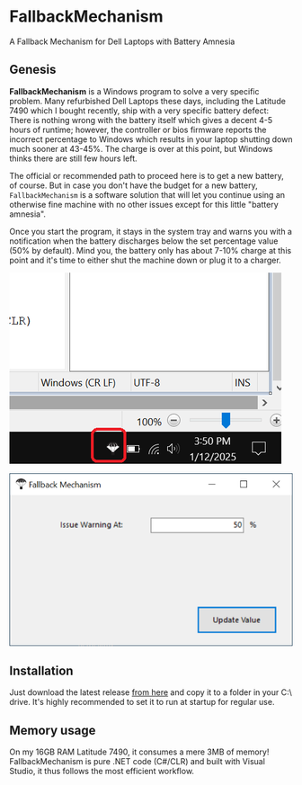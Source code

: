 # FallbackMechanism
A Fallback Mechanism for Dell Laptops with Battery Amnesia

## Genesis

**FallbackMechanism** is a Windows program to solve a very specific problem. Many refurbished Dell Laptops these days, including the Latitude 7490 which I bought recently, ship with a very specific battery defect: There is nothing wrong with the battery itself which gives a decent 4-5 hours of runtime; however, the controller or bios firmware reports the incorrect percentage to Windows which results in your laptop shutting down much sooner at 43-45%. The charge is over at this point, but Windows thinks there are still few hours left.

The official or recommended path to proceed here is to get a new battery, of course. But in case you don't have the budget for a new battery, `FallbackMechanism` is a software solution that will let you continue using an otherwise fine machine with no other issues except for this little "battery amnesia".

Once you start the program, it stays in the system tray and warns you with a notification when the battery discharges below the set percentage value (50% by default). Mind you, the battery only has about 7-10% charge at this point and it's time to either shut the machine down or plug it to a charger.

![tray-icon](https://raw.githubusercontent.com/prahladyeri/fallbackmechanism/main/screenshots/tray-icon.png)

![program](https://raw.githubusercontent.com/prahladyeri/fallbackmechanism/main/screenshots/program.png)

## Installation

Just download the latest release [from here](https://github.com/prahladyeri/FallbackMechanism/releases/latest) and copy it to a folder in your C:\ drive. It's highly recommended to set it to run at startup for regular use.

## Memory usage

On my 16GB RAM Latitude 7490, it consumes a mere 3MB of memory! FallbackMechanism is pure .NET code (C#/CLR) and built with Visual Studio, it thus follows the most efficient workflow.